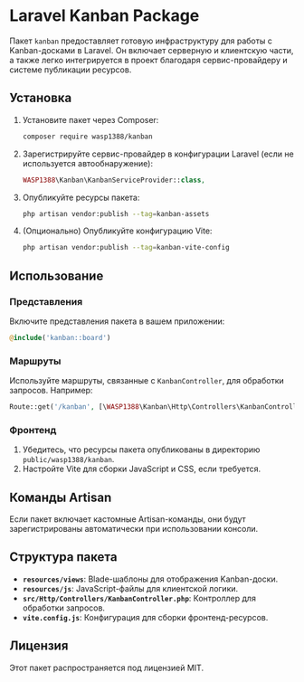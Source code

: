 # Laravel Kanban Package

Пакет `kanban` предоставляет готовую инфраструктуру для работы с Kanban-досками в Laravel. Он включает серверную и клиентскую части, а также легко интегрируется в проект благодаря сервис-провайдеру и системе публикации ресурсов.

## Установка

1. Установите пакет через Composer:
   ```bash
   composer require wasp1388/kanban
   ```

2. Зарегистрируйте сервис-провайдер в конфигурации Laravel (если не используется автообнаружение):
   ```php
   WASP1388\Kanban\KanbanServiceProvider::class,
   ```

3. Опубликуйте ресурсы пакета:
   ```bash
   php artisan vendor:publish --tag=kanban-assets
   ```

4. (Опционально) Опубликуйте конфигурацию Vite:
   ```bash
   php artisan vendor:publish --tag=kanban-vite-config
   ```

## Использование

### Представления
Включите представления пакета в вашем приложении:
```php
@include('kanban::board')
```

### Маршруты
Используйте маршруты, связанные с `KanbanController`, для обработки запросов. Например:
```php
Route::get('/kanban', [\WASP1388\Kanban\Http\Controllers\KanbanController::class, 'index']);
```

### Фронтенд
1. Убедитесь, что ресурсы пакета опубликованы в директорию `public/wasp1388/kanban`.
2. Настройте Vite для сборки JavaScript и CSS, если требуется.

## Команды Artisan
Если пакет включает кастомные Artisan-команды, они будут зарегистрированы автоматически при использовании консоли.

## Структура пакета
- **`resources/views`**: Blade-шаблоны для отображения Kanban-доски.
- **`resources/js`**: JavaScript-файлы для клиентской логики.
- **`src/Http/Controllers/KanbanController.php`**: Контроллер для обработки запросов.
- **`vite.config.js`**: Конфигурация для сборки фронтенд-ресурсов.

## Лицензия
Этот пакет распространяется под лицензией MIT.